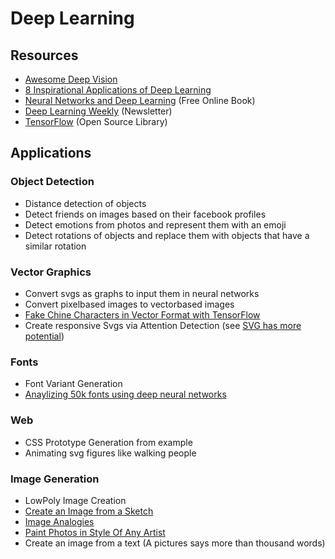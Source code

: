 # Deep Learning

## Resources

* [Awesome Deep Vision](https://www.github.com/kjw0612/awesome-deep-vision)
* [8 Inspirational Applications of Deep Learning](http://www.machinelearningmastery.com/inspirational-applications-deep-learning)
* [Neural Networks and Deep Learning](http://www.neuralnetworksanddeeplearning.com) (Free Online Book)
* [Deep Learning Weekly](http://www.deeplearningweekly.com) (Newsletter)
* [TensorFlow](https://www.tensorflow.org) (Open Source Library)

## Applications

### Object Detection

* Distance detection of objects
* Detect friends on images based on their facebook profiles
* Detect emotions from photos and represent them with an emoji
* Detect rotations of objects and replace them with objects that have a similar 
  rotation

### Vector Graphics

* Convert svgs as graphs to input them in neural networks
* Convert pixelbased images to vectorbased images
* [Fake Chine Characters in Vector Format with TensorFlow](http://blog.otoro.net/2015/12/28/recurrent-net-dreams-up-fake-chinese-characters-in-vector-format-with-tensorflow/)
* Create responsive Svgs via Attention Detection (see [SVG has more potential](https://madebymike.com.au//writing/svg-has-more-potential/))

### Fonts

* Font Variant Generation
* [Anaylizing 50k fonts using deep neural networks](https://erikbern.com/2016/01/21/analyzing-50k-fonts-using-deep-neural-networks/)

### Web

* CSS Prototype Generation from example
* Animating svg figures like walking people

### Image Generation

* LowPoly Image Creation
* [Create an Image from a Sketch](https://github.com/alexjc/neural-doodle)
* [Image Analogies](https://github.com/awentzonline/image-analogies)
* [Paint Photos in Style Of Any Artist](http://www.boredpanda.com/computer-deep-learning-algorithm-painting-masters/)
* Create an image from a text (A pictures says more than thousand words)
